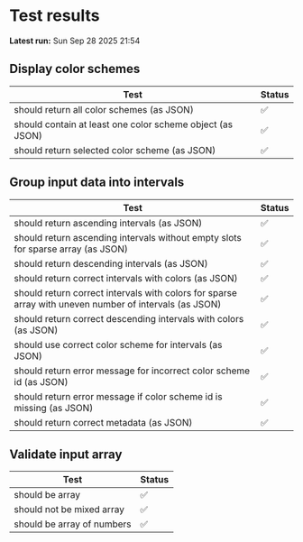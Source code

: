 # Test results
**Latest run:** Sun Sep 28 2025 21:54

## Display color schemes

| Test | Status |
|------|--------|
| should return all color schemes (as JSON) | ✅ |
| should contain at least one color scheme object (as JSON) | ✅ |
| should return selected color scheme (as JSON) | ✅ |


## Group input data into intervals

| Test | Status |
|------|--------|
| should return ascending intervals (as JSON) | ✅ |
| should return ascending intervals without empty slots for sparse array (as JSON) | ✅ |
| should return descending intervals (as JSON) | ✅ |
| should return correct intervals with colors (as JSON) | ✅ |
| should return correct intervals with colors for sparse array with uneven number of intervals (as JSON) | ✅ |
| should return correct descending intervals with colors (as JSON) | ✅ |
| should use correct color scheme for intervals (as JSON) | ✅ |
| should return error message for incorrect color scheme id (as JSON) | ✅ |
| should return error message if color scheme id is missing (as JSON) | ✅ |
| should return correct metadata (as JSON) | ✅ |


## Validate input array

| Test | Status |
|------|--------|
| should be array | ✅ |
| should not be mixed array | ✅ |
| should be array of numbers | ✅ |
